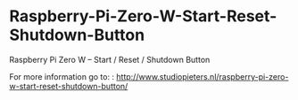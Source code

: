 # Raspberry-Pi-Zero-W-Start-Reset-Shutdown-Button
Raspberry Pi Zero W – Start / Reset / Shutdown Button

For more information go to: : http://www.studiopieters.nl/raspberry-pi-zero-w-start-reset-shutdown-button/
